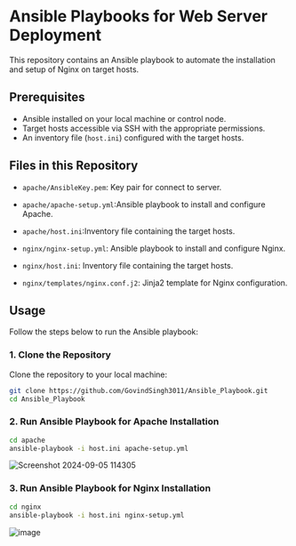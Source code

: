 # Ansible Playbooks for Web Server Deployment

This repository contains an Ansible playbook to automate the installation and setup of Nginx on target hosts. 

## Prerequisites

- Ansible installed on your local machine or control node.
- Target hosts accessible via SSH with the appropriate permissions.
- An inventory file (`host.ini`) configured with the target hosts.

## Files in this Repository
 - `apache/AnsibleKey.pem`: Key pair for connect to server.
 - `apache/apache-setup.yml`:Ansible playbook to install and configure Apache.
 - `apache/host.ini`:Inventory file containing the target hosts.

- `nginx/nginx-setup.yml`: Ansible playbook to install and configure Nginx.
- `nginx/host.ini`: Inventory file containing the target hosts.
- `nginx/templates/nginx.conf.j2`: Jinja2 template for Nginx configuration.

## Usage

Follow the steps below to run the Ansible playbook:

### 1. Clone the Repository

Clone the repository to your local machine:

```bash
git clone https://github.com/GovindSingh3011/Ansible_Playbook.git
cd Ansible_Playbook
```

### 2. Run Ansible Playbook for Apache Installation

```bash
cd apache
ansible-playbook -i host.ini apache-setup.yml
```
![Screenshot 2024-09-05 114305](https://github.com/user-attachments/assets/5e2c4318-4bac-40bd-b66c-4935057d1cc9)

### 3. Run Ansible Playbook for Nginx Installation

```bash
cd nginx
ansible-playbook -i host.ini nginx-setup.yml
```

![image](https://github.com/user-attachments/assets/1cea8407-d52d-411d-99a0-f50c5277d382)

